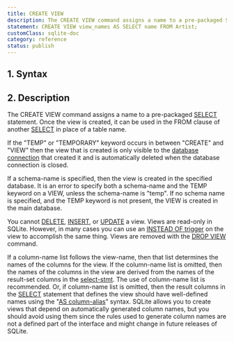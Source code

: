 ```yaml
---
title: CREATE VIEW
description: The CREATE VIEW command assigns a name to a pre-packaged SELECT statement.
statement: CREATE VIEW view_names AS SELECT name FROM Artist;
customClass: sqlite-doc
category: reference
status: publish
---
```


## 1. Syntax

<!-- do-not-touch-svg-import: 'createview.svg' -->

## 2. Description

The CREATE VIEW command assigns a name to a pre-packaged
[SELECT](lang_select) statement. Once the view is created, it can be
used in the FROM clause of another [SELECT](lang_select) in place of a
table name.

If the "TEMP" or "TEMPORARY" keyword occurs in between "CREATE" and
"VIEW" then the view that is created is only visible to the
<a href="https://www.sqlite.org/c3ref/sqlite3.html"
target="_blank">database connection</a> that created it and is
automatically deleted when the database connection is closed.

If a <span class="yyterm">schema-name</span> is specified, then the view
is created in the specified database. It is an error to specify both a
<span class="yyterm">schema-name</span> and the TEMP keyword on a VIEW,
unless the <span class="yyterm">schema-name</span> is "temp". If no
schema name is specified, and the TEMP keyword is not present, the VIEW
is created in the main database.

You cannot [DELETE](lang_delete), [INSERT](lang_insert), or
[UPDATE](lang_update) a view. Views are read-only in SQLite. However, in
many cases you can use an [INSTEAD OF
trigger](lang_createtrigger#instead_of_trigger) on the view to
accomplish the same thing. Views are removed with the [DROP
VIEW](lang_dropview) command.

If a <span class="yyterm">column-name</span> list follows the
<span class="yyterm">view-name</span>, then that list determines the
names of the columns for the view. If the
<span class="yyterm">column-name</span> list is omitted, then the names
of the columns in the view are derived from the names of the result-set
columns in the <a href="https://www.sqlite.org/syntax/select-stmt.html"
target="_blank">select-stmt</a>. The use of
<span class="yyterm">column-name</span> list is recommended. Or, if
<span class="yyterm">column-name</span> list is omitted, then the result
columns in the [SELECT](lang_select) statement that defines the view
should have well-defined names using the
"<a href="https://www.sqlite.org/syntax/result-column.html"
target="_blank">AS column-alias</a>" syntax. SQLite allows you to create
views that depend on automatically generated column names, but you
should avoid using them since the rules used to generate column names
are not a defined part of the interface and might change in future
releases of SQLite.
